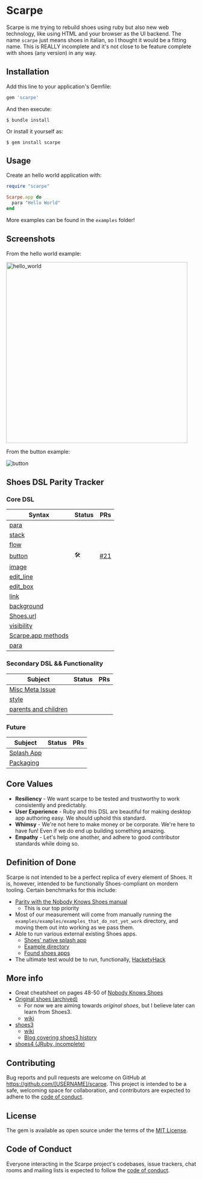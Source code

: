 # Scarpe

Scarpe is me trying to rebuild shoes using ruby but also new web technology, like using HTML and your browser as the UI backend. The name `scarpe` just means shoes in
italian, so I thought it would be a fitting name. This is REALLY incomplete and it's not close to be feature complete with shoes (any version) in any way.

## Installation

Add this line to your application's Gemfile:

```ruby
gem 'scarpe'
```

And then execute:

    $ bundle install

Or install it yourself as:

    $ gem install scarpe

## Usage

Create an hello world application with:

```ruby
require "scarpe"

Scarpe.app do
  para "Hello World"
end
```

More examples can be found in the `examples` folder!

## Screenshots

From the hello world example:

<img width="480" alt="hello_world" src="https://user-images.githubusercontent.com/9624267/158565981-57240f72-fbaf-4b72-b66e-8c0d517a90d7.png">

From the button example:

![button](https://user-images.githubusercontent.com/9624267/158566011-0372d0c7-fbeb-4ed6-a082-73908f04a0b6.gif)

## Shoes DSL Parity Tracker

### Core DSL

| Syntax  | Status | PRs   |
| ------- | ------ | ------- |
| [para](https://github.com/Schwad/scarpe/issues/1) |    |       |
| [stack](https://github.com/Schwad/scarpe/issues/2) |    |       |
| [flow](https://github.com/Schwad/scarpe/issues/3) |    |       |
| [button](https://github.com/Schwad/scarpe/issues/4) | 🛠️ |  [#21](https://github.com/Schwad/scarpe/pull/21)     |
| [image](https://github.com/Schwad/scarpe/issues/5) |    |       |
| [edit_line](https://github.com/Schwad/scarpe/issues/6) |    |       |
| [edit_box](https://github.com/Schwad/scarpe/issues/7) |    |       |
| [link](https://github.com/Schwad/scarpe/issues/8) |    |       |
| [background](https://github.com/Schwad/scarpe/issues/9) |    |       |
| [Shoes.url](https://github.com/Schwad/scarpe/issues/10) |    |       |
| [visibility](https://github.com/Schwad/scarpe/issues/11) |    |       |
| [Scarpe.app methods](https://github.com/Schwad/scarpe/issues/13) |    |       |
| [para](https://github.com/Schwad/scarpe/issues/1) |    |       |


### Secondary DSL && Functionality

| Subject | Status | PRs   |
| ------- | ------ | ------- |
| [Misc Meta Issue](https://github.com/Schwad/scarpe/issues/14) |    |       |
| [style](https://github.com/Schwad/scarpe/issues/15) |    |       |
| [parents and children](https://github.com/Schwad/scarpe/issues/16) |    |       |

### Future

| Subject | Status | PRs   |
| ------- | ------ | ------- |
| [Splash App](https://github.com/Schwad/scarpe/issues/19) |    |       |
| [Packaging](https://github.com/Schwad/scarpe/issues/20) |    |       |

## Core Values

* **Resiliency** - We want scarpe to be tested and trustworthy to work consistently and predictably.
* **User Experience** - Ruby and this DSL are beautiful for making desktop app authoring easy. We should uphold this standard.
* **Whimsy** - We're not here to make money or be corporate. We're here to have fun! Even if we do end up building something amazing.
* **Empathy** - Let's help one another, and adhere to good contributor standards while doing so.

## Definition of Done

Scarpe is not intended to be a perfect replica of every element of Shoes. It is, however, intended to be functionally Shoes-compliant on mordern tooling. Certain benchmarks for this include:

* [Parity with the Nobody Knows Shoes manual](https://github.com/whymirror/why-archive/raw/master/shoes/nobody-knows-shoes.pdf)
  * This is our top priority
* Most of our measurement will come from manually running the `examples/examples/examples_that_do_not_yet_work` directory, and moving them out into working as we pass them.
* Able to run various external existing Shoes apps.
  * [Shoes' native splash app](https://github.com/shoes/shoes-deprecated/blob/develop/lib/shoes.rb#L124-L176)
  * [Example directory](https://github.com/shoes/shoes-deprecated/tree/develop/samples)
  * [Found shoes apps](https://gist.github.com/search?l=Ruby&q=shoes.rb)
* The ultimate test would be to run, functionally, [HacketyHack](https://github.com/whymirror/hacketyhack)

## More info

* Great cheatsheet on pages 48-50 of [Nobody Knows Shoes](https://github.com/whymirror/why-archive/raw/master/shoes/nobody-knows-shoes.pdf)
* [Original shoes (archived)](https://github.com/shoes/shoes-deprecated)
  - For now we are aiming towards _original shoes_, but I believe later can learn from Shoes3.
  - [wiki](https://github.com/shoes/shoes-deprecated/wiki)
* [shoes3](https://github.com/shoes/shoes3)
  - [wiki](https://github.com/shoes/shoes3/wiki)
  * [Blog covering shoes3 history](https://web.archive.org/web/20190731215758/https://walkabout.mvmanila.com/)
* [shoes4 (JRuby, incomplete)](https://github.com/shoes/shoes4)

## Contributing

Bug reports and pull requests are welcome on GitHub at https://github.com/[USERNAME]/scarpe. This project is intended to be a safe, welcoming space for collaboration, and contributors are expected to adhere to the [code of conduct](https://github.com/[USERNAME]/scarpe/blob/master/CODE_OF_CONDUCT.md).

## License

The gem is available as open source under the terms of the [MIT License](https://opensource.org/licenses/MIT).

## Code of Conduct

Everyone interacting in the Scarpe project's codebases, issue trackers, chat rooms and mailing lists is expected to follow the [code of conduct](https://github.com/[USERNAME]/scarpe/blob/master/CODE_OF_CONDUCT.md).
